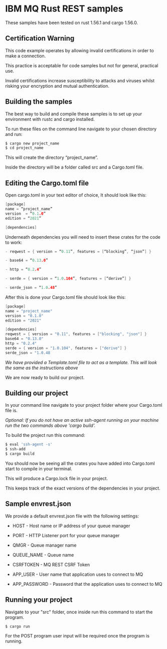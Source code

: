 # IBM MQ Rust REST samples

These samples have been tested on rust 1.56.1 and cargo 1.56.0.

## Certification Warning

This code example operates by allowing invalid certifications in order to make a connection.

This practice is acceptable for code samples but not for general, practical use.

Invalid certifications increase susceptibility to attacks and viruses whilst risking your encryption and mutual authentication.

## Building the samples

The best way to build and compile these samples is to set up your environment with rustc and cargo installed. 

To run these files on the command line navigate to your chosen directory and run: 

```bash
$ cargo new project_name
$ cd project_name
```
This will create the directory “project_name”.

Inside the directory will be a folder called src and a Cargo.toml file.

## Editing the Cargo.toml file

Open cargo.toml in your text editor of choice, It should look like this:

```c
[package]
name = “project_name”
version  = “0.1.0”
edition = “2021”

[dependencies]
```

Underneath dependencies you will need to insert these crates for the code to work:
```c
- reqwest = { version = “0.11”, features = [“blocking”, “json”] }

- base64 = “0.13.0”

- http = “0.2.4”

- serde = { version = “1.0.104”, features = [“derive”] }

- serde_json = “1.0.48”
```

After this is done your Cargo.toml file should look like this:

```c
[package]
name = "project_name"
version = "0.1.0"
edition = "2021"

[dependencies]
reqwest = { version = "0.11", features = ["blocking", "json"] }
base64 = "0.13.0"
http = "0.2.4"
serde = { version = "1.0.104", features = ["derive"] }
serde_json = "1.0.48
```
*We have provided a Template.toml file to act as a template. This will look the same as the instructions above*

We are now ready to build our project.


## Building our project

In your command line navigate to your project folder where your Cargo.toml file is. 

*Optional:
If you do not have an active ssh-agent running on your machine run the two commands above 'cargo build'.*

To build the project run this command:

```bash
$ eval 'ssh-agent -s'
$ ssh-add
$ cargo build
```

You should now be seeing all the crates you have added into Cargo.toml start to compile in your terminal.

This will produce a Cargo.lock file in your project. 

This keeps track of the exact versions of the dependencies in your project.


## Sample envrest.json

We provide a default envrest.json file with the following settings: 

* HOST - Host name or IP address of your queue manager

* PORT - HTTP Listener port for your queue manager

* QMGR - Queue manager name

* QUEUE_NAME - Queue name

* CSRFTOKEN - MQ REST CSRF Token

* APP_USER - User name that application uses to connect to MQ

* APP_PASSWORD - Password that the application uses to connect to MQ
 

## Running your project

Navigate to your "src" folder, once inside run this command to start the program.

```
$ cargo run
```
For the POST program user input will be required once the program is running.



 
